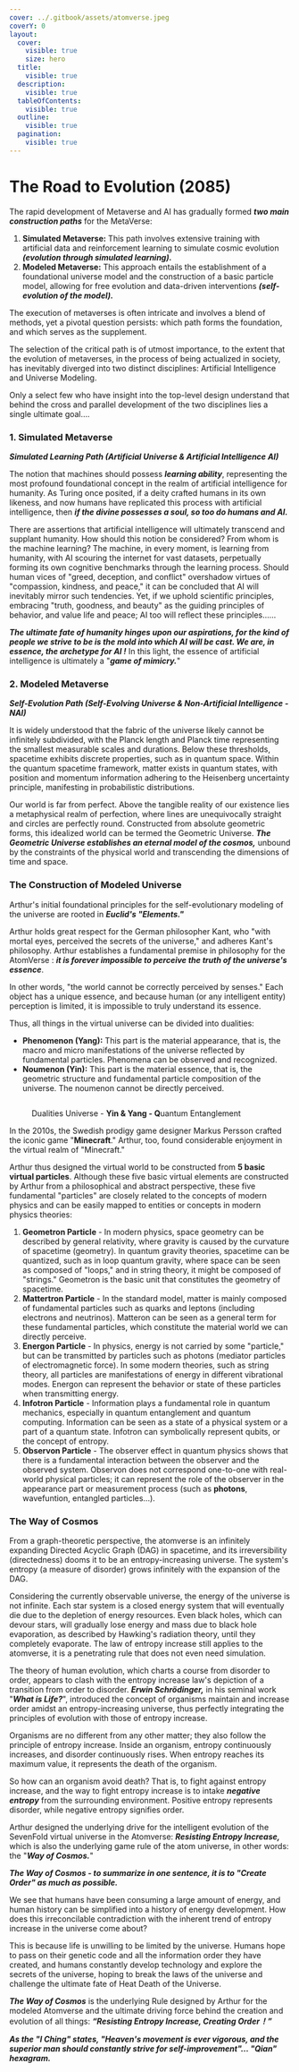 ```yaml
---
cover: ../.gitbook/assets/atomverse.jpeg
coverY: 0
layout:
  cover:
    visible: true
    size: hero
  title:
    visible: true
  description:
    visible: true
  tableOfContents:
    visible: true
  outline:
    visible: true
  pagination:
    visible: true
---
```


# The Road to Evolution (2085)

The rapid development of Metaverse and AI has gradually formed _**two main construction paths**_ for the MetaVerse:

1. **Simulated Metaverse:** This path involves extensive training with artificial data and reinforcement learning to simulate cosmic evolution _**(evolution through simulated learning).**_
2. **Modeled Metaverse:** This approach entails the establishment of a foundational universe model and the construction of a basic particle model, allowing for free evolution and data-driven interventions _**(self-evolution of the model).**_

The execution of metaverses is often intricate and involves a blend of methods, yet a pivotal question persists: which path forms the foundation, and which serves as the supplement.

The selection of the critical path is of utmost importance, to the extent that the evolution of metaverses, in the process of being actualized in society, has inevitably diverged into two distinct disciplines: Artificial Intelligence and Universe Modeling.

Only a select few who have insight into the top-level design understand that behind the cross and parallel development of the two disciplines lies a single ultimate goal….

### 1.  Simulated Metaverse&#x20;

_**Simulated Learning Path (Artificial Universe & Artificial Intelligence AI)**_

The notion that machines should possess _**learning ability**_, representing the most profound foundational concept in the realm of artificial intelligence for humanity. As Turing once posited, if a deity crafted humans in its own likeness, and now humans have replicated this process with artificial intelligence, then _**if the divine possesses a soul, so too do humans and AI.**_

There are assertions that artificial intelligence will ultimately transcend and supplant humanity. How should this notion be considered? From whom is the machine learning? The machine, in every moment, is learning from humanity, with AI scouring the internet for vast datasets, perpetually forming its own cognitive benchmarks through the learning process. Should human vices of "greed, deception, and conflict" overshadow virtues of "compassion, kindness, and peace," it can be concluded that AI will inevitably mirror such tendencies. Yet, if we uphold scientific principles, embracing "truth, goodness, and beauty" as the guiding principles of behavior, and value life and peace; AI too will reflect these principles……

_**The ultimate fate of humanity hinges upon our aspirations, for the kind of people we strive to be is the mold into which AI will be cast. We are, in essence, the archetype for AI !**_ In this light, the essence of artificial intelligence is ultimately a "_**game of mimicry.**_"

### 2.  Modeled Metaverse&#x20;

_**Self-Evolution Path (Self-Evolving Universe & Non-Artificial Intelligence - NAI)**_

&#x20;It is widely understood that the fabric of the universe likely cannot be infinitely subdivided, with the Planck length and Planck time representing the smallest measurable scales and durations. Below these thresholds, spacetime exhibits discrete properties, such as in quantum space. Within the quantum spacetime framework, matter exists in quantum states, with position and momentum information adhering to the Heisenberg uncertainty principle, manifesting in probabilistic distributions.

Our world is far from perfect. Above the tangible reality of our existence lies a metaphysical realm of perfection, where lines are unequivocally straight and circles are perfectly round. Constructed from absolute geometric forms, this idealized world can be termed the Geometric Universe. _**The Geometric Universe establishes an eternal model of the cosmos,**_ unbound by the constraints of the physical world and transcending the dimensions of time and space.

### The Construction of Modeled Universe

Arthur's initial foundational principles for the self-evolutionary modeling of the universe are rooted in _**Euclid's "Elements."**_

Arthur holds great respect for the German philosopher Kant, who "with mortal eyes, perceived the secrets of the universe," and adheres Kant's philosophy. Arthur establishes a fundamental premise in philosophy for the AtomVerse : _**it is forever impossible to perceive the truth of the universe's essence**_.

In other words, "the world cannot be correctly perceived by senses." Each object has a unique essence, and because human (or any intelligent entity) perception is limited, it is impossible to truly understand its essence.

Thus, all things in the virtual universe can be divided into dualities:

* **Phenomenon (Yang):** This part is the material appearance, that is, the macro and micro manifestations of the universe reflected by fundamental particles. Phenomena can be observed and recognized.
* **Noumenon (Yin):** This part is the material essence, that is, the geometric structure and fundamental particle composition of the universe. The noumenon cannot be directly perceived.

<div align="left">

<figure><img src="../.gitbook/assets/taiji2.jpeg" alt=""><figcaption><p>Dualities  Universe - <strong>Yin &#x26; Yang - Q</strong>uantum Entanglement</p></figcaption></figure>

</div>

In the 2010s, the Swedish prodigy game designer Markus Persson crafted the iconic game "**Minecraft**." Arthur, too, found considerable enjoyment in the virtual realm of "Minecraft."

Arthur thus designed the virtual world to be constructed from **5 basic virtual particles**. Although these five basic virtual elements are constructed by Arthur from a philosophical and abstract perspective, these five fundamental "particles" are closely related to the concepts of modern physics and can be easily mapped to entities or concepts in modern physics theories:



1. **Geometron Particle** - In modern physics, space geometry can be described by general relativity, where gravity is caused by the curvature of spacetime (geometry). In quantum gravity theories, spacetime can be quantized, such as in loop quantum gravity, where space can be seen as composed of "loops," and in string theory, it might be composed of "strings." Geometron is the basic unit that constitutes the geometry of spacetime.
2. **Mattertron Particle** - In the standard model, matter is mainly composed of fundamental particles such as quarks and leptons (including electrons and neutrinos). Matteron can be seen as a general term for these fundamental particles, which constitute the material world we can directly perceive.
3. **Energon  Particle** - In physics, energy is not carried by some "particle," but can be transmitted by particles such as photons (mediator particles of electromagnetic force). In some modern theories, such as string theory, all particles are manifestations of energy in different vibrational modes. Energon can represent the behavior or state of these particles when transmitting energy.
4. &#x20;**Infotron Particle** - Information plays a fundamental role in quantum mechanics, especially in quantum entanglement and quantum computing. Information can be seen as a state of a physical system or a part of a quantum state. Infotron can symbolically represent qubits, or the concept of entropy.
5. **Observon Particle** - The observer effect in quantum physics shows that there is a fundamental interaction between the observer and the observed system. Observon does not correspond one-to-one with real-world physical particles; it can represent the role of the observer in the appearance part or measurement process (such as **photons**, wavefuntion, entangled particles...).

### The Way of Cosmos

From a graph-theoretic perspective, the atomverse is an infinitely expanding Directed Acyclic Graph (DAG) in spacetime, and its irreversibility (directedness) dooms it to be an entropy-increasing universe. The system's entropy (a measure of disorder) grows infinitely with the expansion of the DAG.

Considering the currently observable universe, the energy of the universe is not infinite. Each star system is a closed energy system that will eventually die due to the depletion of energy resources. Even black holes, which can devour stars, will gradually lose energy and mass due to black hole evaporation, as described by Hawking's radiation theory, until they completely evaporate. The law of entropy increase still applies to the atomverse, it is a penetrating rule that does not even need simulation.

The theory of human evolution, which charts a course from disorder to order, appears to clash with the entropy increase law's depiction of a transition from order to disorder. _**Erwin Schrödinger,**_ in his seminal work "_**What is Life?**_", introduced the concept of organisms maintain and increase order amidst an entropy-increasing universe, thus perfectly integrating the principles of evolution with those of entropy increase.

Organisms are no different from any other matter; they also follow the principle of entropy increase. Inside an organism, entropy continuously increases, and disorder continuously rises. When entropy reaches its maximum value, it represents the death of the organism.

So how can an organism avoid death? That is, to fight against entropy increase, and the way to fight entropy increase is to intake _**negative entropy**_ from the surrounding environment. Positive entropy represents disorder, while negative entropy signifies order.

Arthur designed the underlying drive for the intelligent evolution of the SevenFold virtual universe in the Atomverse: _**Resisting Entropy Increase,**_ which is also the underlying game rule of the atom universe, in other words: the "_**Way of Cosmos.**_"

_**The Way of Cosmos - to summarize in one sentence, it is to "Create Order" as much as possible.**_

We see that humans have been consuming a large amount of energy, and human history can be simplified into a history of energy development. How does this irreconcilable contradiction with the inherent trend of entropy increase in the universe come about?

This is because life is unwilling to be limited by the universe. Humans hope to pass on their genetic code and all the information order they have created, and humans constantly develop technology and explore the secrets of the universe, hoping to break the laws of the universe and challenge the ultimate fate of Heat Death of the Universe.

_**The Way of Cosmos**_ is the underlying Rule designed by Arthur for the modeled Atomverse and the ultimate driving force behind the creation and evolution of all things: _**“Resisting Entropy Increase, Creating Order！”**_



_**As the "I Ching" states, "Heaven's movement is ever vigorous, and the superior man should constantly strive for self-improvement"... "Qian" hexagram.**_

